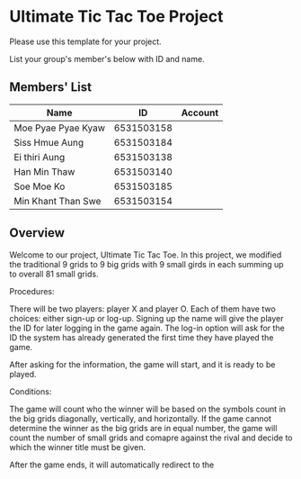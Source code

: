 Ultimate Tic Tac Toe Project
=============
Please use this template for your project.

List your group's member's below with ID and name.

<b> Members' List </b>
---------------------

|       Name          |      ID        |   Account  |
|---------------------|----------------|------------|
| Moe Pyae Pyae Kyaw  |   6531503158   |            |
| Siss Hmue Aung      |   6531503184   |            |
| Ei thiri Aung       |   6531503138   |            |
| Han Min Thaw        |   6531503140   |            |
| Soe Moe Ko          |   6531503185   |            |
| Min Khant Than Swe  |   6531503154   |            |

 Overview 
------------

Welcome to our project, Ultimate Tic Tac Toe. In this project, we modified the traditional 9 grids to 9 big grids with 9 small girds in each summing up to overall 81 small grids. 

Procedures:

There will be two players: player X and player O. Each of them have two choices: either sign-up or log-up. Signing up the name will give the player the ID for later logging in the game again. The log-in option will ask for the ID the system has already generated the first time they have played the game.

After asking for the information, the game will start, and it is ready to be played. 

Conditions:

The game will count who the winner will be based on the symbols count in the big grids diagonally, vertically, and horizontally. If the game cannot determine the winner as the big grids are in equal number, the game will count the number of small grids and comapre against the rival and decide to which the winner title must be given.

After the game ends, it will automatically redirect to the 

